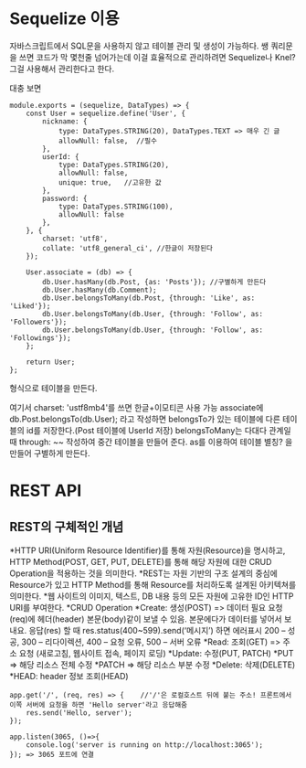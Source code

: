 # Sequelize 이용
자바스크립트에서 SQL문을 사용하지 않고 테이블 관리 및 생성이 가능하다.
쌩 쿼리문을 쓰면 코드가 막 몇천줄 넘어가는데 이걸 효율적으로 관리하려면 Sequelize나 Knel? 그걸 사용해서 관리한다고 한다. 

대충 보면
```
module.exports = (sequelize, DataTypes) => {
    const User = sequelize.define('User', {
        nickname: {
            type: DataTypes.STRING(20), DataTypes.TEXT => 매우 긴 글
            allowNull: false,  //필수
        },
        userId: {
            type: DataTypes.STRING(20),
            allowNull: false,
            unique: true,   //고유한 값
        },
        password: {
            type: DataTypes.STRING(100),
            allowNull: false
        },
    }, {
        charset: 'utf8',
        collate: 'utf8_general_ci', //한글이 저장된다
    });

    User.associate = (db) => {
        db.User.hasMany(db.Post, {as: 'Posts'}); //구별하게 만든다
        db.User.hasMany(db.Comment);
        db.User.belongsToMany(db.Post, {through: 'Like', as: 'Liked'});
        db.User.belongsToMany(db.User, {through: 'Follow', as: 'Followers'});
        db.User.belongsToMany(db.User, {through: 'Follow', as: 'Followings'});
    };

    return User;
};
```
형식으로 테이블을 만든다.

여기서 charset: 'ustf8mb4'를 쓰면 한글+이모티콘 사용 가능
associate에 db.Post.belongsTo(db.User); 라고 작성하면 
belongsTo가 있는 테이블에 다른 테이블의 id를 저장한다.(Post 테이블에 UserId 저장)
belongsToMany는 다대다 관계일때 through: ~~ 작성하여 중간 테이블을 만들어 준다. 
as를 이용하여 테이블 별칭? 을 만들어 구별하게 만든다. 

# REST API 

## REST의 구체적인 개념
*HTTP URI(Uniform Resource Identifier)를 통해 자원(Resource)을 명시하고, HTTP Method(POST, GET, PUT, DELETE)를 통해 해당 자원에 대한 CRUD Operation을 적용하는 것을 의미한다. 
  *REST는 자원 기반의 구조 설계의 중심에 Resource가 있고 HTTP Method를 통해 Resource를 처리하도록 설계된 아키텍쳐를 의미한다. 
  *웹 사이트의 이미지, 텍스트, DB 내용 등의 모든 자원에 고유한 ID인 HTTP URI를 부여한다. 
  *CRUD Operation
    *Create: 생성(POST) => 데이터 필요
    요청(req)에 헤더(header) 본문(body)같이 보낼 수 있음. 본문에다가 데이터를 넣어서 보내요.
    응답(res) 할 때 res.status(400~599).send(‘메시지’) 하면 에러표시
    200 – 성공, 300 – 리다이렉션, 400 – 요청 오류, 500 – 서버 오류
    *Read: 조회(GET) => 주소 요청 (새로고침, 웹사이트 접속, 페이지 로딩)
    *Update: 수정(PUT, PATCH)
        *PUT => 해당 리소스 전체 수정
        *PATCH   => 해당 리소스 부분 수정
    *Delete: 삭제(DELETE)
    *HEAD: header 정보 조회(HEAD)

```
app.get('/', (req, res) => {    //'/'은 로컬호스트 뒤에 붙는 주소! 프론트에서 이쪽 서버에 요청을 하면 'Hello server'라고 응답해줌
    res.send('Hello, server');
});
```
```
app.listen(3065, ()=>{
    console.log('server is running on http://localhost:3065');
}); => 3065 포트에 연결
```